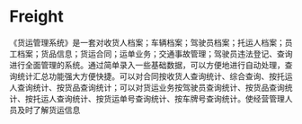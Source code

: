 # Freight
 《货运管理系统》是一套对收货人档案；车辆档案；驾驶员档案；托运人档案；员工档案；货品信息；货运合同；运单业务；交通事故管理；驾驶员违法登记、查询进行全面管理的系统。通过简单录入一些基础数据，可以方便地进行自动处理，查询统计汇总功能强大方便快捷。可以对合同按收货人查询统计、综合查询、按托运人查询统计、按货品查询统计；可以对货运业务按驾驶员查询统计、按货品查询统计、按托运人查询统计、按货运单号查询统计、按车牌号查询统计。使经营管理人员及时了解货运信息
